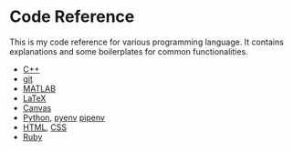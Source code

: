 # Code Reference

This is my code reference for various programming language. It contains explanations and some boilerplates for common functionalities.

* [C++](https://github.com/iamfranco/code_ref/blob/master/cpp_ref.md)
* [git](https://github.com/iamfranco/code_ref/blob/master/git_ref.md)
* [MATLAB](https://github.com/iamfranco/code_ref/blob/master/matlab_ref.md)
* [LaTeX](https://github.com/iamfranco/code_ref/blob/master/latex_ref.md)
* [Canvas](https://github.com/iamfranco/code_ref/blob/master/canvas_ref.md)
* [Python](https://github.com/iamfranco/code_ref/blob/master/python_ref.md),
[pyenv](https://github.com/iamfranco/code_ref/blob/master/pyenv_ref.md)
[pipenv](https://github.com/iamfranco/code_ref/blob/master/pipenv_ref.md)
* [HTML](https://github.com/iamfranco/code_ref/blob/master/html_ref.md), [CSS](https://github.com/iamfranco/code_ref/blob/master/css_ref.md)
* [Ruby](https://github.com/iamfranco/code_ref/blob/master/ruby_ref.md)
